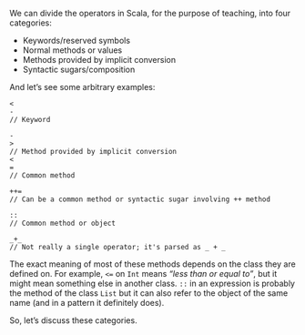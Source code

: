 We can divide the operators in Scala, for the purpose of teaching, into four categories:

* Keywords/reserved symbols
* Normal methods or values
* Methods provided by implicit conversion
* Syntactic sugars/composition

And let’s see some arbitrary examples:

```
<
-    
// Keyword

-
>
// Method provided by implicit conversion
<
=    
// Common method

++=   
// Can be a common method or syntactic sugar involving ++ method

::    
// Common method or object

_+_   
// Not really a single operator; it's parsed as _ + _
```

The exact meaning of most of these methods depends on the class they are defined on. For example, `<=` on `Int` means _“less than or equal to”_, but it might mean something else in another class. `::` in an expression is probably the method of the class `List` but it can also refer to the object of the same name \(and in a pattern it definitely does\).

So, let’s discuss these categories.

